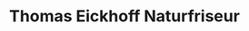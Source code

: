 ---
title: "Thomas Eickhoff Naturfriseur"
url: /wuppertal/thomas-eickhoff-naturfriseur/
shop: Friseur
---